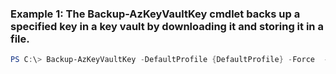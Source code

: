 ### Example 1: The Backup-AzKeyVaultKey cmdlet backs up a specified key in a key vault by downloading it and storing it in a file.
```powershell
PS C:\> Backup-AzKeyVaultKey -DefaultProfile {DefaultProfile} -Force  -Name MyCert -OutputFile C:\Backup.blob -VaultName MyKeyVault
```

